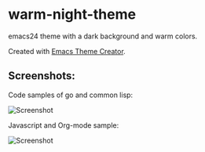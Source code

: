 warm-night-theme
================

emacs24 theme with a dark background and warm colors.

Created with [Emacs Theme Creator](http://emacs-theme-creator.appspot.com).

Screenshots:
------------

Code samples of go and common lisp:

![Screenshot](https://github.com/mswift42/warm-night-theme/raw/master/screen-go-org.png)

Javascript and Org-mode sample:

![Screenshot](https://github.com/mswift42/warm-night-theme/raw/master/screen-js-cl.png)
